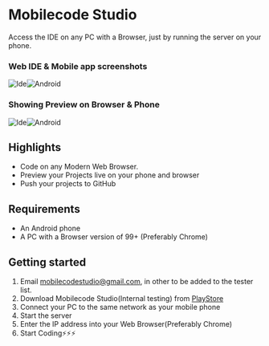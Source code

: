 # Mobilecode Studio

Access the IDE on any PC with a Browser, just by running the server on your phone.

### Web IDE & Mobile app screenshots
![Ide](./assets/ide.PNG)![Android](./assets/phone.PNG)

### Showing Preview on Browser & Phone
![Ide](./assets/2048-ide.PNG)![Android](./assets/2048-phone.PNG)

## Highlights

- Code on any Modern Web Browser.
- Preview your Projects live on your phone and browser
- Push your projects to GitHub
<!--- NodeJS project support-->

## Requirements

- An Android phone
- A PC with a Browser version of 99+ (Preferably Chrome)


## Getting started

<!--1. Download [MobileCodeServer](https://mobilecodeserver.org) from [PlayStore](https://play.google.com/com.distino.mobilecodeserver)-->
1. Email mobilecodestudio@gmail.com, in other to be added to the tester list.
1. Download Mobilecode Studio(Internal testing) from [PlayStore](https://play.google.com/apps/internaltest/4700872246114555219)
2. Connect your PC to the same network as your mobile phone
3. Start the server
3. Enter the IP address into your Web Browser(Preferably Chrome)
4. Start Coding⚡⚡⚡
